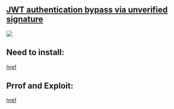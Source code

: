 ## [JWT authentication bypass via unverified signature](https://portswigger.net/web-security/jwt/lab-jwt-authentication-bypass-via-unverified-signature)


![](https://github.com/nu11secur1ty/PortSwigger-Web-Security-Academy/blob/main/JWT/JWT-authentication-bypass-via-unverified-signature/Docs/Screenshot%202022-06-14%20170527.png)

## Need to install:
[href](https://portswigger.net/bappstore/26aaa5ded2f74beea19e2ed8345a93dd)

## Prrof and Exploit:
[href](https://streamable.com/kco8em)
